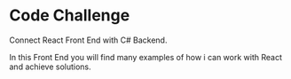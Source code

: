 # Code Challenge


Connect React Front End with C# Backend.


In this Front End you will find many examples of how i can work with React and achieve solutions. 
